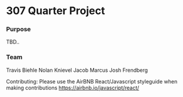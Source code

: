 # 307 Quarter Project

### Purpose

TBD..

### Team

Travis Biehle
Nolan Knievel
Jacob Marcus
Josh Frendberg

Contributing:
Please use the AirBNB React/Javascript styleguide when making contributions
https://airbnb.io/javascript/react/
